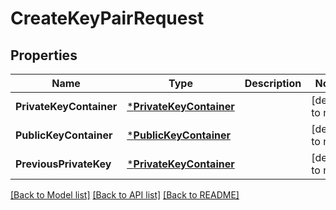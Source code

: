 # CreateKeyPairRequest

## Properties
Name | Type | Description | Notes
------------ | ------------- | ------------- | -------------
**PrivateKeyContainer** | [***PrivateKeyContainer**](PrivateKeyContainer.md) |  | [default to null]
**PublicKeyContainer** | [***PublicKeyContainer**](PublicKeyContainer.md) |  | [default to null]
**PreviousPrivateKey** | [***PrivateKeyContainer**](PrivateKeyContainer.md) |  | [default to null]

[[Back to Model list]](../README.md#documentation-for-models) [[Back to API list]](../README.md#documentation-for-api-endpoints) [[Back to README]](../README.md)

